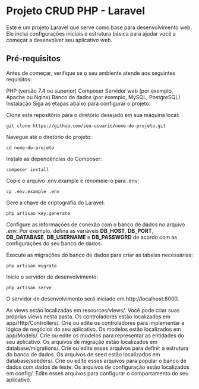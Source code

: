 # Projeto CRUD PHP - Laravel
Este é um projeto Laravel que serve como base para desenvolvimento web. Ele inclui configurações iniciais e estrutura básica para ajudar você a começar a desenvolver seu aplicativo web.

## Pré-requisitos
Antes de começar, verifique se o seu ambiente atende aos seguintes requisitos:

PHP (versão 7.4 ou superior)
Composer
Servidor web (por exemplo, Apache ou Nginx)
Banco de dados (por exemplo, MySQL, PostgreSQL)
Instalação
Siga as etapas abaixo para configurar o projeto:

Clone este repositório para o diretório desejado em sua máquina local:
```
git clone https://github.com/seu-usuario/nome-do-projeto.git
```

Navegue até o diretório do projeto:
```
cd nome-do-projeto
```

Instale as dependências do Composer:
```
composer install
```

Copie o arquivo .env.example e renomeie-o para .env:
```
cp .env.example .env
```

Gere a chave de criptografia do Laravel:
```
php artisan key:generate
```

Configure as informações de conexão com o banco de dados no arquivo .env. Por exemplo, defina as variáveis **DB_HOST**, **DB_PORT**, **DB_DATABASE**, **DB_USERNAME** e **DB_PASSWORD** de acordo com as configurações do seu banco de dados.

Execute as migrações do banco de dados para criar as tabelas necessárias:
```
php artisan migrate
```

Inicie o servidor de desenvolvimento:
```
php artisan serve
```


O servidor de desenvolvimento será iniciado em http://localhost:8000.

As views estão localizadas em resources/views/. Você pode criar suas próprias views nesta pasta.
Os controladores estão localizados em app/Http/Controllers/. Crie ou edite os controladores para implementar a lógica de negócios do seu aplicativo.
Os modelos estão localizados em app/Models/. Crie ou edite os modelos para representar as entidades do seu aplicativo.
Os arquivos de migração estão localizados em database/migrations/. Crie ou edite esses arquivos para definir a estrutura do banco de dados.
Os arquivos de seed estão localizados em database/seeders/. Crie ou edite esses arquivos para popular o banco de dados com dados de teste.
Os arquivos de configuração estão localizados em config/. Edite esses arquivos para configurar o comportamento do seu aplicativo.
